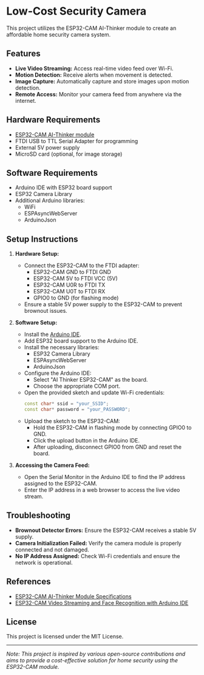 # Low-Cost Security Camera

This project utilizes the ESP32-CAM AI-Thinker module to create an affordable home security camera system.

## Features

- **Live Video Streaming:** Access real-time video feed over Wi-Fi.
- **Motion Detection:** Receive alerts when movement is detected.
- **Image Capture:** Automatically capture and store images upon motion detection.
- **Remote Access:** Monitor your camera feed from anywhere via the internet.

## Hardware Requirements

- [ESP32-CAM AI-Thinker module](https://github.com/raphaelbs/esp32-cam-ai-thinker)
- FTDI USB to TTL Serial Adapter for programming
- External 5V power supply
- MicroSD card (optional, for image storage)

## Software Requirements

- Arduino IDE with ESP32 board support
- ESP32 Camera Library
- Additional Arduino libraries:
  - WiFi
  - ESPAsyncWebServer
  - ArduinoJson

## Setup Instructions

1. **Hardware Setup:**
   - Connect the ESP32-CAM to the FTDI adapter:
     - ESP32-CAM GND to FTDI GND
     - ESP32-CAM 5V to FTDI VCC (5V)
     - ESP32-CAM U0R to FTDI TX
     - ESP32-CAM U0T to FTDI RX
     - GPIO0 to GND (for flashing mode)
   - Ensure a stable 5V power supply to the ESP32-CAM to prevent brownout issues.

2. **Software Setup:**
   - Install the [Arduino IDE](https://www.arduino.cc/en/software).
   - Add ESP32 board support to the Arduino IDE.
   - Install the necessary libraries:
     - ESP32 Camera Library
     - ESPAsyncWebServer
     - ArduinoJson
   - Configure the Arduino IDE:
     - Select "AI Thinker ESP32-CAM" as the board.
     - Choose the appropriate COM port.
   - Open the provided sketch and update Wi-Fi credentials:
     ```cpp
     const char* ssid = "your_SSID";
     const char* password = "your_PASSWORD";
     ```
   - Upload the sketch to the ESP32-CAM:
     - Hold the ESP32-CAM in flashing mode by connecting GPIO0 to GND.
     - Click the upload button in the Arduino IDE.
     - After uploading, disconnect GPIO0 from GND and reset the board.

3. **Accessing the Camera Feed:**
   - Open the Serial Monitor in the Arduino IDE to find the IP address assigned to the ESP32-CAM.
   - Enter the IP address in a web browser to access the live video stream.

## Troubleshooting

- **Brownout Detector Errors:** Ensure the ESP32-CAM receives a stable 5V supply.
- **Camera Initialization Failed:** Verify the camera module is properly connected and not damaged.
- **No IP Address Assigned:** Check Wi-Fi credentials and ensure the network is operational.

## References

- [ESP32-CAM AI-Thinker Module Specifications](https://github.com/raphaelbs/esp32-cam-ai-thinker)
- [ESP32-CAM Video Streaming and Face Recognition with Arduino IDE](https://randomnerdtutorials.com/esp32-cam-video-streaming-face-recognition-arduino/)

## License

This project is licensed under the MIT License.

---

*Note: This project is inspired by various open-source contributions and aims to provide a cost-effective solution for home security using the ESP32-CAM module.* 
